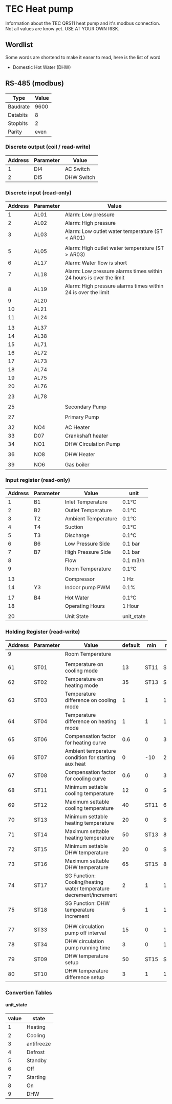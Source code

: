 # TEC Heat pump

Information about the TEC QRS11 heat pump and it's modbus connection. Not all values are know yet. USE AT YOUR OWN RISK.

## Wordlist

Some words are shortend to make it easer to read, here is the list of word

- Domestic Hot Water (DHW)

## RS-485 (modbus)

| Type     | Value |
| -------- | ----- |
| Baudrate | 9600  |
| Databits | 8     |
| Stopbits | 2     |
| Parity   | even  |

### Discrete output (coil / read-write)

| Address | Parameter | Value      |
| ------- | --------- | ---------- |
| 1       | DI4       | AC Switch  |
| 2       | DI5       | DHW Switch |

### Discrete input (read-only)

| Address | Parameter | Value                                                              |
| ------- | --------- | ------------------------------------------------------------------ |
| 1       | AL01      | Alarm: Low pressure                                                |
| 2       | AL02      | Alarm: High pressure                                               |
| 3       | AL03      | Alarm: Low outlet water temperature (ST < AR01)                    |
|         |           |                                                                    |
| 5       | AL05      | Alarm: High outlet water temperature (ST > AR03)                   |
| 6       | AL17      | Alarm: Water flow is short                                         |
| 7       | AL18      | Alarm: Low pressure alarms times within 24 hours is over the limit |
| 8       | AL19      | Alarm: High pressure alarms times within 24 is over the limit      |
| 9       | AL20      |                                                                    |
| 10      | AL21      |                                                                    |
| 11      | AL24      |                                                                    |
|         |           |                                                                    |
| 13      | AL37      |                                                                    |
| 14      | AL38      |                                                                    |
| 15      | AL71      |                                                                    |
| 16      | AL72      |                                                                    |
| 17      | AL73      |                                                                    |
| 18      | AL74      |                                                                    |
| 19      | AL75      |                                                                    |
| 20      | AL76      |                                                                    |
|         |           |                                                                    |
| 23      | AL78      |                                                                    |
|         |           |                                                                    |
| 25      |           | Secondary Pump                                                     |
|         |           |                                                                    |
| 27      |           | Primary Pump                                                       |
|         |           |                                                                    |
| 32      | NO4       | AC Heater                                                          |
| 33      | D07       | Crankshaft heater                                                  |
| 34      | NO1       | DHW Circulation Pump                                               |
|         |           |                                                                    |
| 36      | NO8       | DHW Heater                                                         |
|         |           |                                                                    |
| 39      | NO6       | Gas boiler                                                         |

### Input register (read-only)

| Address | Parameter | Value               | unit       |
| ------- | --------- | ------------------- | ---------- |
| 1       | B1        | Inlet Temperature   | 0.1°C      |
| 2       | B2        | Outlet Temperature  | 0.1°C      |
| 3       | T2        | Ambient Temperature | 0.1°C      |
| 4       | T4        | Suction             | 0.1°C      |
| 5       | T3        | Discharge           | 0.1°C      |
| 6       | B6        | Low Pressure Side   | 0.1 bar    |
| 7       | B7        | High Pressure Side  | 0.1 bar    |
| 8       |           | Flow                | 0.1 m3/h   |
| 9       |           | Room Temperature    | 0.1°C      |
|         |           |                     |            |
| 13      |           | Compressor          | 1 Hz       |
| 14      | Y3        | Indoor pump PWM     | 0.1%       |
|         |           |                     |            |
| 17      | B4        | Hot Water           | 0.1°C      |
| 18      |           | Operating Hours     | 1 Hour     |
|         |           |                     |            |
| 20      |           | Unit State          | unit_state |

### Holding Register (read-write)


| Address | Parameter | Value                                                              | default | min  | max  | unit  | Access       |
| ------- | --------- | ------------------------------------------------------------------ | ------- | ---- | ---- | ----- | ------------ |
| 9       |           | Room Temperature                                                   |         |      |      | 0.1°C |              |
|         |           |                                                                    |         |      |      |       |              |
| 61      | ST01      | Temperature on cooling mode                                        | 13      | ST11 | ST12 | 0.1°C | User         |
| 62      | ST02      | Temperature on heating mode                                        | 35      | ST13 | ST14 | 0.1°C | User         |
| 63      | ST03      | Temperature difference on cooling mode                             | 1       | 1    | 10   | 0.1°C | User         |
| 64      | ST04      | Temperature difference on heating mode                             | 1       | 1    | 10   | 0.1°C | User         |
| 65      | ST06      | Compensation factor for heating curve                              | 0.6     | 0    | 3    | 0.1   | User         |
| 66      | ST07      | Ambient temperature condition for starting aux heat                | 0       | -10  | 20   | 0.1°C | User         |
| 67      | ST08      | Compensation factor for cooling curve                              | 0.6     | 0    | 3    | 0.1   | User         |
| 68      | ST11      | Minimum settable cooling temperature                               | 12      | 0    | ST12 | 0.1°C | Manufacturer |
| 69      | ST12      | Maximum settable cooling temperature                               | 40      | ST11 | 60   | 0.1°C | Manufacturer |
| 70      | ST13      | Minimum settable heating temperature                               | 20      | 0    | ST14 | 0.1°C | Manufacturer |
| 71      | ST14      | Maximum settable heating temperature                               | 50      | ST13 | 8    | 0.1°C | Manufacturer |
| 72      | ST15      | Minimum settable DHW temperature                                   | 20      | 0    | ST16 | 0.1°C | Manufacturer |
| 73      | ST16      | Maximum settable DHW temperature                                   | 65      | ST15 | 80   | 0.1°C | Manufacturer |
| 74      | ST17      | SG Function: Cooling/heating water temperature decrement/increment | 2       | 1    | 10   | 0.1°C | User         |
| 75      | ST18      | SG Function: DHW temperature increment                             | 5       | 1    | 10   | 0.1°C | User         |
|         |           |                                                                    |         |      |      |       |              |
| 77      | ST33      | DHW circulation pump off interval                                  | 15      | 0    | 180  | 1 min | User         |
| 78      | ST34      | DHW circulation pump running time                                  | 3       | 0    | 180  | 1 min | User         |
| 79      | ST09      | DHW temperature setup                                              | 50      | ST15 | ST16 | 0.1°C | User         |
| 80      | ST10      | DHW temperature difference setup                                   | 3       | 1    | 10   | 0.1°C | User         |

### Convertion Tables

#### unit_state

| value | state      |
| ----- | ---------- |
| 1     | Heating    |
| 2     | Cooling    |
| 3     | antifreeze |
| 4     | Defrost    |
| 5     | Standby    |
| 6     | Off        |
| 7     | Starting   |
| 8     | On         |
| 9     | DHW        |
